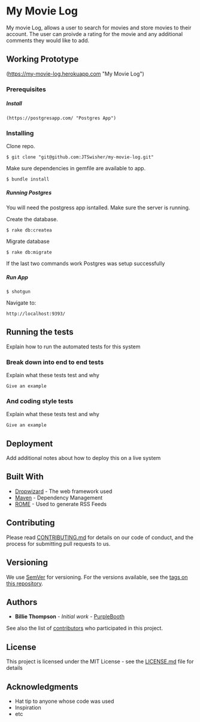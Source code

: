 # My Movie Log

My movie Log, allows a user to search for movies and store movies to their account. The user can proivde a rating for the movie and any additional comments they would like to add. 

## Working Prototype

(https://my-movie-log.herokuapp.com "My Movie Log")

### Prerequisites

##### Install
```
(https://postgresapp.com/ "Postgres App")
```

### Installing

Clone repo.
```
$ git clone "git@github.com:JTSwisher/my-movie-log.git"
```
Make sure dependencies in gemfile are available to app.
```
$ bundle install
```

##### Running Postgres

You will need the postgress app isntalled. Make sure the server is running.

Create the database.
```
$ rake db:createa
```

Migrate database
```
$ rake db:migrate
```
If the last two commands work Postgres was setup successfully

##### Run App 
```
$ shotgun
```

Navigate to:
```
http://localhost:9393/
```

## Running the tests

Explain how to run the automated tests for this system

### Break down into end to end tests

Explain what these tests test and why

```
Give an example
```

### And coding style tests

Explain what these tests test and why

```
Give an example
```

## Deployment

Add additional notes about how to deploy this on a live system

## Built With

* [Dropwizard](http://www.dropwizard.io/1.0.2/docs/) - The web framework used
* [Maven](https://maven.apache.org/) - Dependency Management
* [ROME](https://rometools.github.io/rome/) - Used to generate RSS Feeds

## Contributing

Please read [CONTRIBUTING.md](https://gist.github.com/PurpleBooth/b24679402957c63ec426) for details on our code of conduct, and the process for submitting pull requests to us.

## Versioning

We use [SemVer](http://semver.org/) for versioning. For the versions available, see the [tags on this repository](https://github.com/your/project/tags). 

## Authors

* **Billie Thompson** - *Initial work* - [PurpleBooth](https://github.com/PurpleBooth)

See also the list of [contributors](https://github.com/your/project/contributors) who participated in this project.

## License

This project is licensed under the MIT License - see the [LICENSE.md](LICENSE.md) file for details

## Acknowledgments

* Hat tip to anyone whose code was used
* Inspiration
* etc

